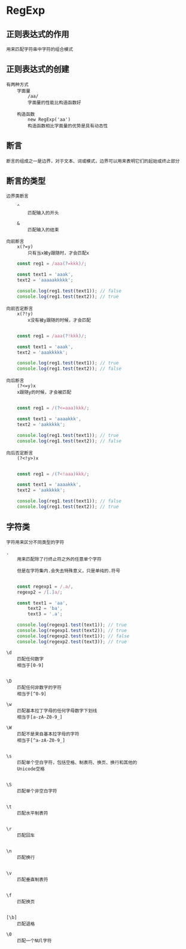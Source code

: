 # RegExp

## 正则表达式的作用
    用来匹配字符串中字符的组合模式

## 正则表达式的创建

    有两种方式
        字面量  
            /aa/
            字面量的性能比构造函数好
    
        构造函数
            new RegExp('aa')
            构造函数相比字面量的优势是具有动态性



## 断言
    断言的组成之一是边界，对于文本、词或模式，边界可以用来表明它们的起始或终止部分

## 断言的类型

    边界类断言

        ^
            匹配输入的开头

        &
            匹配输入的结束
    
    向前断言
        x(?=y)
            只有当x被y跟随时，才会匹配x

```JavaScript
    const reg1 = /aaa(?=kkk)/;

    const text1 = 'aaak',
    text2 = 'aaaaakkkkk';

    console.log(reg1.test(text1)); // false
    console.log(reg1.test(text2)); // true

```

    向前否定断言
        x(?!y)
            x没有被y跟随的时候，才会匹配

```JavaScript

    const reg1 = /aaa(?!kkk)/;

    const text1 = 'aaak',
    text2 = 'aaakkkkk';

    console.log(reg1.test(text1)); // true
    console.log(reg1.test(text2)); // false

```

    向后断言
        (?<=y)x
        x跟随y的时候，才会被匹配


```JavaScript

    const reg1 = /(?<=aaa)kkk/;

    const text1 = 'aaaakkk',
    text2 = 'aakkkkk';

    console.log(reg1.test(text1)); // true
    console.log(reg1.test(text2)); // false

```

    向后否定断言
        (?<!y>)x

```JavaScript

    const reg1 = /(?<!aaa)kkk/;

    const text1 = 'aaaakkk',
    text2 = 'aakkkkk';

    console.log(reg1.test(text1)); // false
    console.log(reg1.test(text2)); // true

```


## 字符类
    字符用来区分不同类型的字符

    .
        用来匹配除了行终止符之外的任意单个字符

        但是在字符集内.会失去特殊意义，只是单纯的.符号
    

```JavaScript

    const regexp1 = /.a/,
    regexp2 = /[.]a/;

    const text1 = 'aa',
        text2 = 'ba',
        text3 = '.a';

    console.log(regexp1.test(text1)); // true
    console.log(regexp1.test(text2)); // true
    console.log(regexp2.test(text1)); // false
    console.log(regexp2.test(text3)); // true

```

    \d
        匹配任何数字
        相当于[0-9]


    \D
        匹配任何非数字的字符
        相当于[^0-9]

    \w
        匹配基本拉丁字母的任何字母数字下划线
        相当于[a-zA-Z0-9_]
    
    \W
        匹配不是来自基本拉字母的字符
        相当于[^a-zA-Z0-9_]


    \s
        匹配单个空白字符，包括空格、制表符、换页、换行和其他的
        Unicode空格

    
    \S
        匹配单个非空白字符

    
    \t
        匹配水平制表符

    
    \r 
        匹配回车
    
    
    \n 
        匹配换行

    
    \v
        匹配垂直制表符
    
    
    \f
        匹配换页
    
    
    [\b]
        匹配退格
    
    \0
        匹配一个NUl字符





